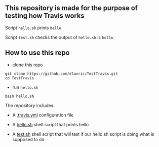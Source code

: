 ## This repository is made for the purpose of testing how Travis works

Script `hello.sh` prints `hello`

Script `test.sh` checks the output of `hello.sh` is `hello`

## How to use this repo

- clone this repo

```shell
git clone https://github.com/dlavric/TestTravis.git
cd TestTravis
```

- run `hello.sh`

```shell
bash hello.sh
```

The repository includes:

- A [.travis.yml](https://github.com/dlavric/TestTravis/blob/main/.travis.yml) configuration file

- A [hello.sh](https://github.com/dlavric/TestTravis/blob/main/hello.sh) shell script that prints hello

- A [test.sh](https://github.com/dlavric/TestTravis/blob/main/test.sh) shell script that will test if our hello.sh script is doing what is supposed to do



